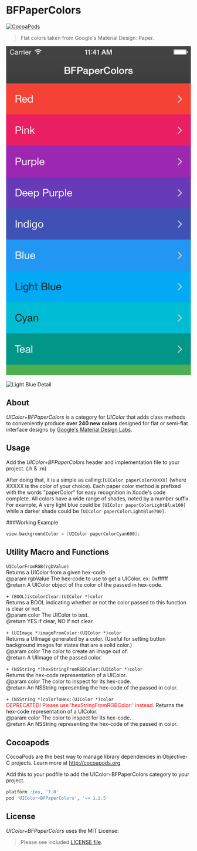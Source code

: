 BFPaperColors
=============
[![CocoaPods](https://img.shields.io/cocoapods/v/UIColor+BFPaperColors.svg?style=flat)](https://github.com/bfeher/BFPaperColors)

> Flat colors taken from Google's Material Design: Paper.

![Screenshot](https://raw.githubusercontent.com/bfeher/BFPaperColors/master/colorList.png "Screenshot")

![Light Blue Detail](https://raw.githubusercontent.com/bfeher/BFPaperColors/master/lightBlueList.png "Light Blue Detail")


About
---------
_UIColor+BFPaperColors_ is a category for _UIColor_ that adds class methods to conveniently produce **over 240 new colors** designed for flat or semi-flat interface designs by [Google's Material Design Labs](http://www.google.com/design/spec/style/color.html).


Usage
---------
Add the _UIColor+BFPaperColors_ header and implementation file to your project. (.h & .m)

After doing that, it is a simple as calling:`[UIColor paperColorXXXXX]` (where XXXXX is the color of your choice). Each paper color method is prefixed with the words "paperColor" for easy recognition in Xcode's code complete. All colors have a wide range of shades, noted by a number suffix. For example, A very light blue could be `[UIColor paperColorLightBlue100]` while a darker shade could be `[UIColor paperColorLightBlue700]`.

###Working Example
```objective-c
view.backgroundColor = [UIColor paperColorCyan600];
```

Utility Macro and Functions
---------
`UIColorFromRGB(rgbValue)`<br />
Returns a UIColor from a given hex-code.<br />
@param rgbValue     The hex-code to use to get a UIColor. ex: 0xffffff<br />
@return A UIColor object of the color of the passed in hex-code.
<br />

`+ (BOOL)isColorClear:(UIColor *)color`<br />
Returns a BOOL indicating whether or not the color passed to this function is clear or not.<br />
@param color    The UIColor to test.<br />
@return YES if clear, NO if not clear.
<br />

`+ (UIImage *)imageFromColor:(UIColor *)color`<br />
Returns a UIImage generated by a color. (Useful for setting button background images for states that are a solid color.)<br />
@param color    The color to create an image out of.<br />
@return A UIImage of the passed color.
<br />

`+ (NSString *)hexStringFromRGBColor:(UIColor *)color`<br />
Returns the hex-code representation of a UIColor.<br />
@param color    The color to inspect for its hex-code.<br />
@return An NSString representing the hex-code of the passed in color.

`+ (NSString *)colorToHex:(UIColor *)color`<br />
<span style="color:red;font-size:30;">DEPRECATED! Please use 'hexStringFromRGBColor:' instead.
</span>
Returns the hex-code representation of a UIColor.<br />
@param color    The color to inspect for its hex-code.<br />
@return An NSString representing the hex-code of the passed in color.


Cocoapods
-------

CocoaPods are the best way to manage library dependencies in Objective-C projects.
Learn more at http://cocoapods.org

Add this to your podfile to add the UIColor+BFPaperColors category to your project.
```ruby
platform :ios, '7.0'
pod 'UIColor+BFPaperColors', '~> 1.2.5'
```

License
--------
_UIColor+BFPaperColors_ uses the MIT License:

> Please see included [LICENSE file](https://raw.githubusercontent.com/bfeher/BFPaperColors/master/LICENSE.md).
